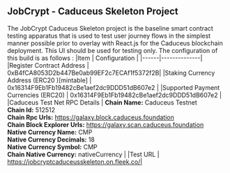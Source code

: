 ## JobCrypt - Caduceus Skeleton Project 
The JobCrypt Caduceus Skeleton project is the baseline smart contract testing apparatus that is used to test user journey flows in the simplest manner possible prior to overlay with React.js for the Caduceus blockchain deployment. 
This UI should be used for testing only.
The configuration of this build is as follows  :
|Item | Configuration | 
|------|--------------|
|Register Contract Address | 0xB4fCA8053D2b447Be0ab99EF2c7ECAf1f5372f2B|
|Staking Currency Address (ERC20 )[mintable] | 0x16314F9Eb1Fb19482cBe1aef2dc9DDD51dB607e2 | 
|Supported Payment Currencies (ERC20) | 0x16314F9Eb1Fb19482cBe1aef2dc9DDD51dB607e2 |
|Caduceus Test Net RPC Details | **Chain Name:** Caduceus Testnet <br/> **Chain Id:** 512512<br/> **Chain Rpc Urls:**  https://galaxy.block.caduceus.foundation<br/> **Chain Block Explorer Urls:** https://galaxy.scan.caduceus.foundation<br/> **Native Currency Name:** CMP<br/> **Native Currency Decimals:** 18<br/> **Native Currency Symbol:** CMP<br/> **Chain Native Currency:** nativeCurrency |
|Test URL | https://jobcryptcaduceusskeleton.on.fleek.co/|
